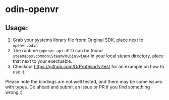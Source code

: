 # odin-openvr

## Usage:

1. Grab your systems library file from: [Original SDK](https://github.com/ValveSoftware/openvr), place next to `openvr.odin`
2. The runtime (`openvr_api.dll`) can be found `steamapps\common\SteamVR\bin\win64` in your local steam directory, place that next to your exectuable.
3. Checkout https://github.com/DrProfesor/vrtest for an example on how to use it.

Please note the bindings are not well tested, and there may be some issues with types. Go ahead and submit an issue or PR if you find something wrong :)
